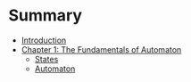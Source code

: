 # Summary

* [Introduction](README.md)
* [Chapter 1: The Fundamentals of Automaton](chapter_1_the_fundamentals_of_automaton.md)
   * [States](states.md)
   * [Automaton](automaton.md)

